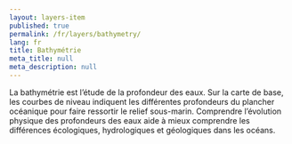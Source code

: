 ```yaml
---
layout: layers-item
published: true
permalink: /fr/layers/bathymetry/
lang: fr
title: Bathymétrie
meta_title: null
meta_description: null
---
```


La bathymétrie est l’étude de la profondeur des eaux. Sur la carte de base, les courbes de niveau indiquent les différentes profondeurs du plancher océanique pour faire ressortir le relief sous-marin. Comprendre l’évolution physique des profondeurs des eaux aide à mieux comprendre les différences écologiques, hydrologiques et géologiques dans les océans.